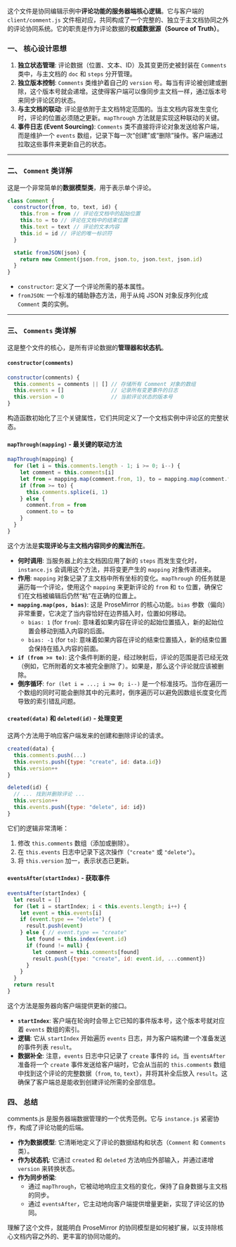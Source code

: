 这个文件是协同编辑示例中**评论功能的服务器端核心逻辑**。它与客户端的 `client/comment.js` 文件相对应，共同构成了一个完整的、独立于主文档协同之外的评论协同系统。它的职责是作为评论数据的**权威数据源（Source of Truth）**。

### 一、 核心设计思想

1.  **独立状态管理**: 评论数据（位置、文本、ID）及其变更历史被封装在 `Comments` 类中，与主文档的 `doc` 和 `steps` 分开管理。
2.  **独立版本控制**: `Comments` 类维护着自己的 `version` 号。每当有评论被创建或删除，这个版本号就会递增。这使得客户端可以像同步主文档一样，通过版本号来同步评论区的状态。
3.  **与主文档的联动**: 评论是依附于主文档特定范围的。当主文档内容发生变化时，评论的位置必须随之更新。`mapThrough` 方法就是实现这种联动的关键。
4.  **事件日志 (Event Sourcing)**: `Comments` 类不直接将评论对象发送给客户端，而是维护一个 `events` 数组，记录下每一次“创建”或“删除”操作。客户端通过拉取这些事件来更新自己的状态。

---

### 二、 `Comment` 类详解

这是一个非常简单的**数据模型类**，用于表示单个评论。

```javascript
class Comment {
  constructor(from, to, text, id) {
    this.from = from // 评论在文档中的起始位置
    this.to = to // 评论在文档中的结束位置
    this.text = text // 评论的文本内容
    this.id = id // 评论的唯一标识符
  }

  static fromJSON(json) {
    return new Comment(json.from, json.to, json.text, json.id)
  }
}
```

- `constructor`: 定义了一个评论所需的基本属性。
- `fromJSON`: 一个标准的辅助静态方法，用于从纯 JSON 对象反序列化成 `Comment` 类的实例。

---

### 三、 `Comments` 类详解

这是整个文件的核心，是所有评论数据的**管理器和状态机**。

#### `constructor(comments)`

```javascript
constructor(comments) {
  this.comments = comments || [] // 存储所有 Comment 对象的数组
  this.events = []               // 记录所有变更事件的日志
  this.version = 0               // 当前评论状态的版本号
}
```

构造函数初始化了三个关键属性，它们共同定义了一个文档实例中评论区的完整状态。

#### `mapThrough(mapping)` - 最关键的联动方法

```javascript
mapThrough(mapping) {
  for (let i = this.comments.length - 1; i >= 0; i--) {
    let comment = this.comments[i]
    let from = mapping.map(comment.from, 1), to = mapping.map(comment.to, -1)
    if (from >= to) {
      this.comments.splice(i, 1)
    } else {
      comment.from = from
      comment.to = to
    }
  }
}
```

这个方法是**实现评论与主文档内容同步的魔法所在**。

- **何时调用**: 当服务器上的主文档因应用了新的 `steps` 而发生变化时，`instance.js` 会调用这个方法，并将变更产生的 `mapping` 对象传递进来。
- **作用**: `mapping` 对象记录了主文档中所有坐标的变化。`mapThrough` 的任务就是遍历每一个评论，使用这个 `mapping` 来更新评论的 `from` 和 `to` 位置，确保它们在文档被编辑后仍然“粘”在正确的位置上。
- **`mapping.map(pos, bias)`**: 这是 ProseMirror 的核心功能。`bias` 参数（偏向）非常重要，它决定了当内容恰好在边界插入时，位置如何移动。
  - `bias: 1` (for `from`): 意味着如果内容在评论的起始位置插入，新的起始位置会移动到插入内容的后面。
  - `bias: -1` (for `to`): 意味着如果内容在评论的结束位置插入，新的结束位置会保持在插入内容的前面。
- **`if (from >= to)`**: 这个条件判断的是，经过映射后，评论的范围是否已经无效（例如，它所附着的文本被完全删除了）。如果是，那么这个评论就应该被删除。
- **倒序循环**: `for (let i = ...; i >= 0; i--)` 是一个标准技巧。当你在遍历一个数组的同时可能会删除其中的元素时，倒序遍历可以避免因数组长度变化而导致的索引错乱问题。

#### `created(data)` 和 `deleted(id)` - 处理变更

这两个方法用于响应客户端发来的创建和删除评论的请求。

```javascript
created(data) {
  this.comments.push(...)
  this.events.push({type: "create", id: data.id})
  this.version++
}

deleted(id) {
  // ... 找到并删除评论 ...
  this.version++
  this.events.push({type: "delete", id: id})
}
```

它们的逻辑非常清晰：

1.  修改 `this.comments` 数组（添加或删除）。
2.  在 `this.events` 日志中记录下这次操作（`"create"` 或 `"delete"`）。
3.  将 `this.version` 加一，表示状态已更新。

#### `eventsAfter(startIndex)` - 获取事件

```javascript
eventsAfter(startIndex) {
  let result = []
  for (let i = startIndex; i < this.events.length; i++) {
    let event = this.events[i]
    if (event.type == "delete") {
      result.push(event)
    } else { // event.type == "create"
      let found = this.index(event.id)
      if (found != null) {
        let comment = this.comments[found]
        result.push({type: "create", id: event.id, ...comment})
      }
    }
  }
  return result
}
```

这个方法是服务器向客户端提供更新的接口。

- **`startIndex`**: 客户端在轮询时会带上它已知的事件版本号，这个版本号就对应着 `events` 数组的索引。
- **逻辑**: 它从 `startIndex` 开始遍历 `events` 日志，并为客户端构建一个准备发送的事件列表 `result`。
- **数据补全**: 注意，`events` 日志中只记录了 `create` 事件的 `id`。当 `eventsAfter` 准备将一个 `create` 事件发送给客户端时，它会从当前的 `this.comments` 数组中找到这个评论的完整数据（`from`, `to`, `text`），并将其补全后放入 `result`。这确保了客户端总是能收到创建评论所需的全部信息。

### 四、 总结

comments.js 是服务器端数据管理的一个优秀范例。它与 `instance.js` 紧密协作，构成了评论功能的后端。

- **作为数据模型**: 它清晰地定义了评论的数据结构和状态（`Comment` 和 `Comments` 类）。
- **作为状态机**: 它通过 `created` 和 `deleted` 方法响应外部输入，并通过递增 `version` 来转换状态。
- **作为同步桥梁**:
  - 通过 `mapThrough`，它被动地响应主文档的变化，保持了自身数据与主文档的同步。
  - 通过 `eventsAfter`，它主动地向客户端提供增量更新，实现了评论区的协同。

理解了这个文件，就能明白 ProseMirror 的协同模型是如何被扩展，以支持除核心文档内容之外的、更丰富的协同功能的。

